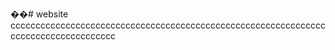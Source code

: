 ��#   w e b s i t e 
 
 cccccccccccccccccccccccccccccccccccccccccccccccccccccccccccccccccccccccccccccccccccc
